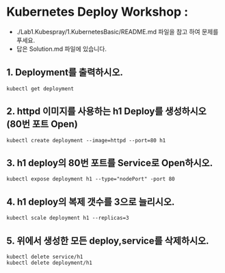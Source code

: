 # Kubernetes Deploy Workshop :
* ./Lab1.Kubespray/1.KubernetesBasic/README.md 파일을 참고 하여 문제를 푸세요.
* 답은 Solution.md 파일에 있습니다.
## 1. Deployment를 출력하시오.
```
kubectl get deployment
```
## 2. httpd 이미지를 사용하는 h1 Deploy를 생성하시오 (80번 포트 Open)
```
kubectl create deployment --image=httpd --port=80 h1 
```

## 3. h1 deploy의 80번 포트를 Service로 Open하시오.
```
kubectl expose deployment h1 --type="nodePort" -port 80 
```

## 4. h1 deploy의 복제 갯수를 3으로 늘리시오.
```
kubectl scale deployment h1 --replicas=3 
```

## 5. 위에서 생성한 모든 deploy,service를 삭제하시오.
```
kubectl delete service/h1
kubectl delete deployment/h1
```
